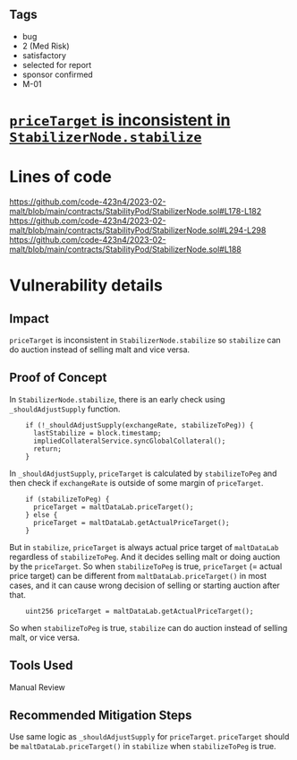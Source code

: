 ## Tags

- bug
- 2 (Med Risk)
- satisfactory
- selected for report
- sponsor confirmed
- M-01

# [`priceTarget` is inconsistent in `StabilizerNode.stabilize`](https://github.com/code-423n4/2023-02-malt-findings/issues/40) 

# Lines of code

https://github.com/code-423n4/2023-02-malt/blob/main/contracts/StabilityPod/StabilizerNode.sol#L178-L182
https://github.com/code-423n4/2023-02-malt/blob/main/contracts/StabilityPod/StabilizerNode.sol#L294-L298
https://github.com/code-423n4/2023-02-malt/blob/main/contracts/StabilityPod/StabilizerNode.sol#L188


# Vulnerability details

## Impact
`priceTarget` is inconsistent in `StabilizerNode.stabilize` so `stabilize` can do auction instead of selling malt and vice versa.

## Proof of Concept

In `StabilizerNode.stabilize`, there is an early check using `_shouldAdjustSupply` function.


```
    if (!_shouldAdjustSupply(exchangeRate, stabilizeToPeg)) {
      lastStabilize = block.timestamp;
      impliedCollateralService.syncGlobalCollateral();
      return;
    }
```

In `_shouldAdjustSupply`, `priceTarget` is calculated by `stabilizeToPeg` and then check if `exchangeRate` is outside of some margin of `priceTarget`.

```
    if (stabilizeToPeg) {
      priceTarget = maltDataLab.priceTarget();
    } else {
      priceTarget = maltDataLab.getActualPriceTarget();
    }
```

But in `stabilize`, `priceTarget` is always actual price target of `maltDataLab` regardless of `stabilizeToPeg`.
And it decides selling malt or doing auction by the `priceTarget`. So when `stabilizeToPeg` is true, `priceTarget` (= actual price target) can be different from `maltDataLab.priceTarget()` in most cases, and it can cause wrong decision of selling or starting auction after that.


```
    uint256 priceTarget = maltDataLab.getActualPriceTarget();
```
So when `stabilizeToPeg` is true, `stabilize` can do auction instead of selling malt, or vice versa.


## Tools Used
Manual Review

## Recommended Mitigation Steps
Use same logic as `_shouldAdjustSupply` for `priceTarget`. `priceTarget` should be `maltDataLab.priceTarget()` in `stabilize` when `stabilizeToPeg` is true. 